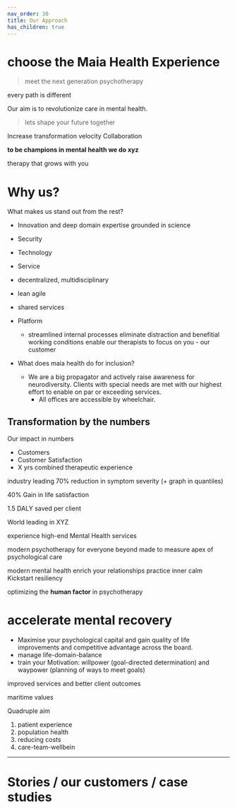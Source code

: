 ```yaml
---
nav_order: 30
title: Our Approach
has_children: true
---
```

# choose the Maia Health Experience
> meet the next generation psychotherapy

every path is different

Our aim is to revolutionize care in mental health.

> lets shape your future together

Increase transformation velocity
Collaboration

**to be champions in mental health we do xyz**

therapy that grows with you

# Why us?

What makes us stand out from the rest?
- Innovation and deep domain expertise grounded in science
- Security
- Technology
- Service
- decentralized, multidisciplinary
- lean agile
- shared services
- Platform
	- streamlined internal processes eliminate distraction and benefitial working conditions enable our therapists to focus on you - our customer

- What does maia health do for inclusion?
	- We are a big propagator and actively raise awareness for neurodiversity. Clients with special needs are met with our highest effort to enable on par or exceeding services.
		- All offices are accessible by wheelchair.

## Transformation by the numbers
Our impact in numbers
- Customers
- Customer Satisfaction
- X yrs combined therapeutic experience

industry leading 70%
reduction in symptom severity
(+ graph in quantiles)

40%
Gain in life satisfaction

1.5 DALY saved 
per client


World leading in XYZ

experience high-end Mental Health services

modern psychotherapy for everyone
beyond made to measure
apex of psychological care

modern mental health
enrich your relationships
practice inner calm
Kickstart resiliency

optimizing the **human factor** in psychotherapy


# accelerate mental recovery

- Maximise your psychological capital and gain quality of life improvements and competitive advantage across the board.
- manage life-domain-balance
- train your Motivation: willpower (goal-directed determination) and waypower (planning of ways to meet goals)

improved services and better client outcomes

maritime values

Quadruple aim
1. patient experience
2. population health
3. reducing costs
4. care-team-wellbein

---

# Stories / our customers / case studies
